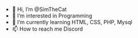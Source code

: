 - 👋 Hi, I’m @SimTheCat
- 👀 I’m interested in Programming
- 🌱 I’m currently learning HTML, CSS, PHP, Mysql
- 📫 How to reach me Discord

<!---
Sim-6/Sim-6 is a ✨ special ✨ repository because its `README.md` (this file) appears on your GitHub profile.
You can click the Preview link to take a look at your changes.
--->
